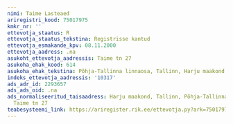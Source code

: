 ```yaml
---
nimi: Taime Lasteaed
ariregistri_kood: 75017975
kmkr_nr: ''
ettevotja_staatus: R
ettevotja_staatus_tekstina: Registrisse kantud
ettevotja_esmakande_kpv: 08.11.2000
ettevotja_aadress: .na
asukoht_ettevotja_aadressis: Taime tn 27
asukoha_ehak_kood: 614
asukoha_ehak_tekstina: Põhja-Tallinna linnaosa, Tallinn, Harju maakond
indeks_ettevotja_aadressis: '10317'
ads_adr_id: 2293657
ads_ads_oid: .na
ads_normaliseeritud_taisaadress: Harju maakond, Tallinn, Põhja-Tallinna linnaosa,
  Taime tn 27
teabesysteemi_link: https://ariregister.rik.ee/ettevotja.py?ark=75017975&ref=rekvisiidid
---
```

